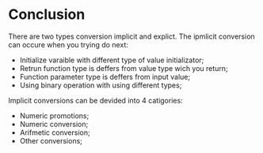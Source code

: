 # Conclusion

There are two types conversion implicit and explict. The ipmlicit conversion can occure when you trying do next:
 - Initialize varaible with different type of value initializator;
 - Retrun function type is deffers from value type wich you return;
 - Function parameter type is deffers from input value;
 - Using binary operation with using different types;

Implicit conversions can be devided into 4 catigories:
 - Numeric promotions;
 - Numeric conversion;
 - Arifmetic conversion;
 - Other conversions;

